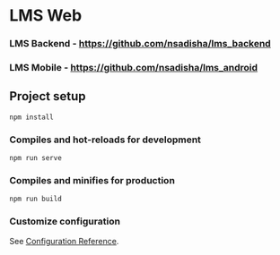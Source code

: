 # LMS Web

### LMS Backend - https://github.com/nsadisha/lms_backend
### LMS Mobile - https://github.com/nsadisha/lms_android


## Project setup
```
npm install
```

### Compiles and hot-reloads for development
```
npm run serve
```

### Compiles and minifies for production
```
npm run build
```

### Customize configuration
See [Configuration Reference](https://cli.vuejs.org/config/).
